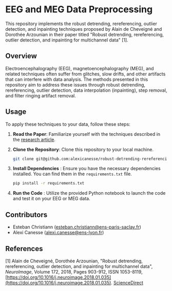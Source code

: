 # EEG and MEG Data Preprocessing

This repository implements the robust detrending, rereferencing, outlier detection, and inpainting techniques proposed by Alain de Cheveigné and Dorothée Arzounian in their paper titled "Robust detrending, rereferencing, outlier detection, and inpainting for multichannel data" [1].

## Overview

Electroencephalography (EEG), magnetoencephalography (MEG), and related techniques often suffer from glitches, slow drifts, and other artifacts that can interfere with data analysis. The methods presented in this repository aim to address these issues through robust detrending, rereferencing, outlier detection, data interpolation (inpainting), step removal, and filter ringing artifact removal.

## Usage

To apply these techniques to your data, follow these steps:

1. **Read the Paper**: Familiarize yourself with the techniques described in the [research article](https://www.sciencedirect.com/science/article/pii/S1053811918300351).
2. **Clone the Repository**: Clone this repository to your local machine.

   ```bash
   git clone git@github.com:alexicanesse/robust-detrending-rereferencing-outlier-detection-and-inpainting-for-multichannel-data.git
   ```
3. **Install Dependencies** : Ensure you have the necessary dependencies installed. You can find them in the `requirements.txt` file.

   ```bash
   pip install -r requirements.txt
   ```
4. **Run the Code** : Utilize the provided Python notebook to launch the code and test it on your EEG or MEG data.

## Contributors

- Esteban Christiann (esteban.christiann@ens-paris-saclay.fr)
- Alexi Canesse (alexi.canesse@ens-lyon.fr)

## References

[1] Alain de Cheveigné, Dorothée Arzounian,
"Robust detrending, rereferencing, outlier detection, and inpainting for multichannel data",
*NeuroImage*,
Volume 172,
2018,
Pages 903-912,
ISSN 1053-8119,
[https://doi.org/10.1016/j.neuroimage.2018.01.035](https://doi.org/10.1016/j.neuroimage.2018.01.035).
[ScienceDirect](https://www.sciencedirect.com/science/article/pii/S1053811918300351)
